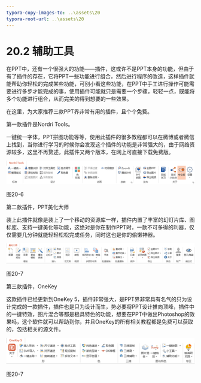 ```yaml
---
typora-copy-images-to: ..\assets\20
typora-root-url: ..\assets\20
---
```


# 20.2  辅助工具

在PPT中，还有一个很强大的功能——插件，这或许不是PPT本身的功能，但由于有了插件的存在，它将PPT一些功能进行组合，然后进行程序的改造，这样插件就能帮助你轻松的完成某些功能，可别小看这些功能，在PPT中手工进行操作可能需要进行多步才能完成的事，使用插件可能就只是需要一个步骤，轻轻一点，既能将多个功能进行组合，从而完美的得到想要的一些效果。

在这里，为大家推荐三款PPT界非常有用的插件，且个个免费。

第一款插件是Nordri Tools。

一键统一字体，PPT拼图功能等等，使用此插件的很多教程都可以在微博或者微信上找到，当你进行学习的时候你会发现这个插件的功能是非常强大的，由于网络资源较多，这里不再赘述，此插件又两个版本，在网上可直接下载免费版。

![img](../../.gitbook/assets/image007%20%283%29.png)

图20-6

第二款插件，PPT美化大师

装上此插件就像是装上了一个移动的资源库一样，插件内置了丰富的幻灯片库、图标库、支持一键美化等功能，这绝对是你在制作PPT时，一款不可多得的利器，仅仅需要几分钟就能轻轻松松完成任务，同时这也是你的偷懒神器。

![img](../../.gitbook/assets/image008%20%286%29.png)

图20-7

第三款插件，OneKey

这款插件已经更新到OneKey 5，插件非常强大，是PPT界非常具有名气的只为设计完成的一款插件，插件也是只为设计而生，势必要将PPT设计推向顶峰，插件中的一键特效，图片混合等都是极具特色的功能，想要在PPT中做出Photoshop的效果吗，这个软件就可以帮助到你，并且OneKey的所有相关教程都是免费可以获取的，包括相关的源文件。

![img](../../.gitbook/assets/image009%20%284%29.png)

图20-7

